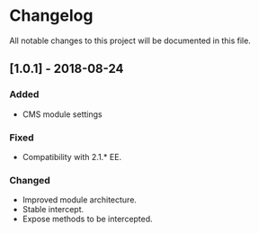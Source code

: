 # Changelog
All notable changes to this project will be documented in this file.

## [1.0.1] - 2018-08-24
### Added
- CMS module settings

### Fixed
- Compatibility with 2.1.* EE.

### Changed
- Improved module architecture.
- Stable intercept.
- Expose methods to be intercepted.

